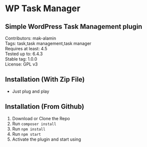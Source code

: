 # WP Task Manager
## Simple WordPress Task Management plugin
Contributors: mak-alamin\
Tags: task,task management,task manager\
Requires at least: 4.5\
Tested up to: 6.4.3\
Stable tag: 1.0.0\
License: GPL v3

## Installation (With Zip File)
* Just plug and play

## Installation (From Github)
1. Download or Clone the Repo
2. Run `composer install`
3. Run `npm install`
4. Run `npm start`
5. Activate the plugin and start using